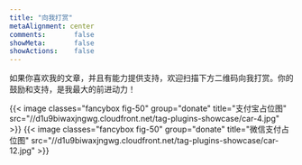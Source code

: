 ```yaml
---
title: "向我打赏"
metaAlignment: center
comments:       false
showMeta:       false
showActions:    false
---
```


如果你喜欢我的文章，并且有能力提供支持，欢迎扫描下方二维码向我打赏。你的鼓励和支持，是我最大的前进动力！
<!--more-->

{{< image classes="fancybox fig-50" group="donate" title="支付宝占位图" src="//d1u9biwaxjngwg.cloudfront.net/tag-plugins-showcase/car-4.jpg" >}}
{{< image classes="fancybox fig-50" group="donate" title="微信支付占位图" src="//d1u9biwaxjngwg.cloudfront.net/tag-plugins-showcase/car-12.jpg" >}}